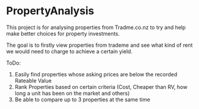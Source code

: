 # PropertyAnalysis
This project is for analysing properties from Tradme.co.nz to try and help make better choices for property investments.

The goal is to firstly view properties from trademe and see what kind of rent we would need to charge to achieve a certain yield.

ToDo:
1) Easily find properties whose asking prices are below the recorded Rateable Value
2) Rank Properties based on certain criteria (Cost, Cheaper than RV, how long a unit has been on the market and others)
3) Be able to compare up to 3 properties at the same time
